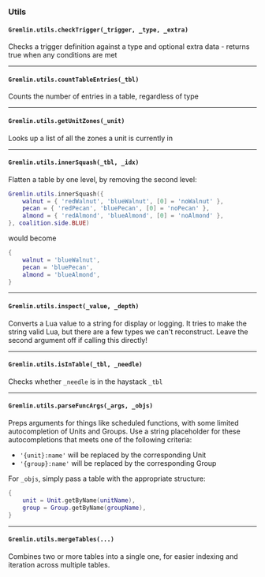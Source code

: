 <!-- markdownlint-disable MD041 -->
### Utils

#### `Gremlin.utils.checkTrigger(_trigger, _type, _extra)`

Checks a trigger definition against a type and optional extra data - returns true when any conditions are met

---

#### `Gremlin.utils.countTableEntries(_tbl)`

Counts the number of entries in a table, regardless of type

---

#### `Gremlin.utils.getUnitZones(_unit)`

Looks up a list of all the zones a unit is currently in

---

#### `Gremlin.utils.innerSquash(_tbl, _idx)`

Flatten a table by one level, by removing the second level:

```lua
Gremlin.utils.innerSquash({
    walnut = { 'redWalnut', 'blueWalnut', [0] = 'noWalnut' },
    pecan = { 'redPecan', 'bluePecan', [0] = 'noPecan' },
    almond = { 'redAlmond', 'blueAlmond', [0] = 'noAlmond' },
}, coalition.side.BLUE)
```

would become

```lua
{
    walnut = 'blueWalnut',
    pecan = 'bluePecan',
    almond = 'blueAlmond',
}
```

---

#### `Gremlin.utils.inspect(_value, _depth)`

Converts a Lua value to a string for display or logging. It tries to make the string valid Lua, but there are a few types we can't reconstruct. Leave the second argument off if calling this directly!

---

#### `Gremlin.utils.isInTable(_tbl, _needle)`

Checks whether `_needle` is in the haystack `_tbl`

---

#### `Gremlin.utils.parseFuncArgs(_args, _objs)`

Preps arguments for things like scheduled functions, with some limited autocompletion of Units and Groups. Use a string placeholder for these autocompletions that meets one of the following criteria:

- `'{unit}:name'` will be replaced by the corresponding Unit
- `'{group}:name'` will be replaced by the corresponding Group

For `_objs`, simply pass a table with the appropriate structure:

```lua
{
    unit = Unit.getByName(unitName),
    group = Group.getByName(groupName),
}
```

---

#### `Gremlin.utils.mergeTables(...)`

Combines two or more tables into a single one, for easier indexing and iteration across multiple tables.
